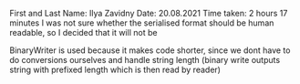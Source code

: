 First and Last Name: Ilya Zavidny
Date: 20.08.2021
Time taken: 2 hours 17 minutes
I was not sure whether the serialised format should be human readable,
so I decided that it will not be


BinaryWriter is used because it makes code shorter,
since we dont have to do conversions ourselves and handle string length
(binary write outputs string with prefixed length which is then read by reader)
